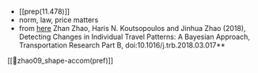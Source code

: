 - [[prep(11.478)]]
- norm, law, price matters
- from [here](https://docs.google.com/document/d/10ZMkWwJhfayy0p6M3_SazeOcBQeTXDfXedaTPv-gNs8/edit)
Zhan Zhao, Haris N. Koutsopoulos and Jinhua Zhao (2018), Detecting Changes in Individual Travel Patterns: A Bayesian Approach, Transportation Research Part B, doi:10.1016/j.trb.2018.03.017**

[[📜zhao09_shape-accom(pref)]]